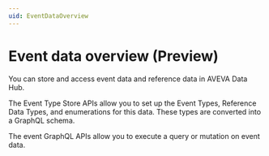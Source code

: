 ```yaml
---
uid: EventDataOverview
---
```


# Event data overview (Preview)

You can store and access event data and reference data in AVEVA Data Hub.

The Event Type Store APIs allow you to set up the Event Types, Reference Data Types, and enumerations for this data. These types are converted into a GraphQL schema.

The event GraphQL APIs allow you to execute a query or mutation on event data.